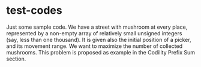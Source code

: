 # test-codes
Just some sample code.
We have a street with mushroom at every place, represented by a non-empty array of relatively small unsigned integers (say, less than one thousand). It is given also the initial position of a picker, and its movement range. We want to maximize the number of collected mushrooms. This problem is proposed as example in the Codility Prefix Sum section. 
